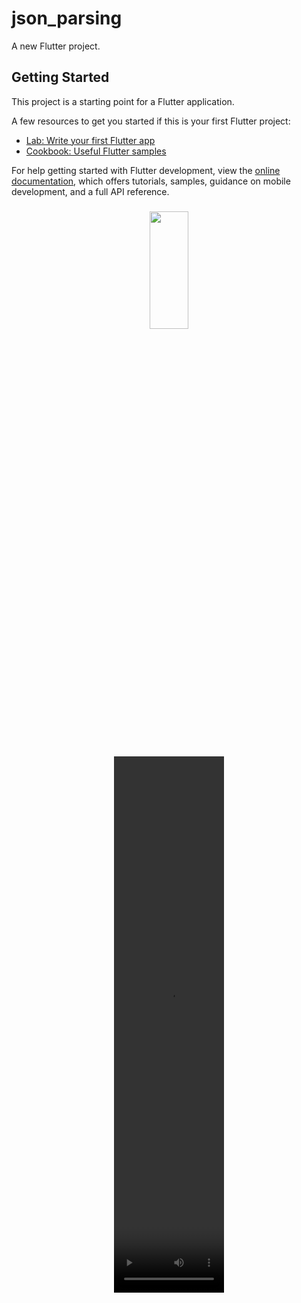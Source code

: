 # json_parsing

A new Flutter project.

## Getting Started

This project is a starting point for a Flutter application.

A few resources to get you started if this is your first Flutter project:

- [Lab: Write your first Flutter app](https://docs.flutter.dev/get-started/codelab)
- [Cookbook: Useful Flutter samples](https://docs.flutter.dev/cookbook)

For help getting started with Flutter development, view the
[online documentation](https://docs.flutter.dev/), which offers tutorials,
samples, guidance on mobile development, and a full API reference.


<h3 align = "center"></h3>
<p align = "center">
<img src= "https://github.com/user-attachments/assets/f8bf1eb6-1c87-4c38-a070-aca74c4085ae" width=35%
height=22% >
  <div align = "center">
<video src= "https://github.com/user-attachments/assets/62af9f51-2973-46b2-923f-da84215df9c2" width=35%
height=22% >
</div>




